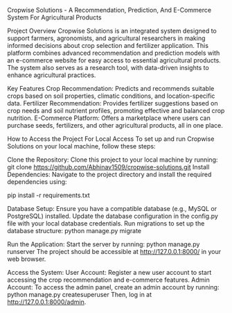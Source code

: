 Cropwise Solutions - A Recommendation, Prediction, And E-Commerce System For Agricultural Products

Project Overview Cropwise Solutions is an integrated system designed to support farmers, agronomists, and agricultural researchers in making informed decisions about crop selection and fertilizer application. This platform combines advanced recommendation and prediction models with an e-commerce website for easy access to essential agricultural products. The system also serves as a research tool, with data-driven insights to enhance agricultural practices.

Key Features Crop Recommendation: Predicts and recommends suitable crops based on soil properties, climatic conditions, and location-specific data. Fertilizer Recommendation: Provides fertilizer suggestions based on crop needs and soil nutrient profiles, promoting effective and balanced crop nutrition. E-Commerce Platform: Offers a marketplace where users can purchase seeds, fertilizers, and other agricultural products, all in one place.


How to Access the Project
For Local Access
To set up and run Cropwise Solutions on your local machine, follow these steps:

Clone the Repository: Clone this project to your local machine by running:
git clone https://github.com/Abhinav1509/cropwise-solutions.git
Install Dependencies: Navigate to the project directory and install the required dependencies using:

pip install -r requirements.txt


Database Setup:
Ensure you have a compatible database (e.g., MySQL or PostgreSQL) installed.
Update the database configuration in the config.py file with your local database credentials.
Run migrations to set up the database structure:
python manage.py migrate

Run the Application: Start the server by running:
python manage.py runserver
The project should be accessible at http://127.0.0.1:8000/ in your web browser.

Access the System:
User Account: Register a new user account to start accessing the crop recommendation and e-commerce features.
Admin Account: To access the admin panel, create an admin account by running:
python manage.py createsuperuser
Then, log in at http://127.0.0.1:8000/admin.
